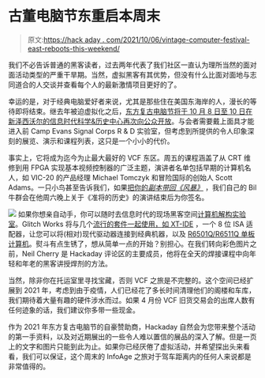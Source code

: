 # 古董电脑节东重启本周末

> 原文:[https://hack aday . com/2021/10/06/vintage-computer-festival-east-reboots-this-weekend/](https://hackaday.com/2021/10/06/vintage-computer-festival-east-reboots-this-weekend/)

我们不必告诉普通的黑客读者，过去两年代表了我们社区一直认为理所当然的面对面活动类型的严重干旱期。当然，虚拟黑客有其优势，但没有什么比面对面地与志同道合的人交谈并查看每个人的最新激情项目更好的了。

幸运的是，对于经典电脑爱好者来说，尤其是那些住在美国东海岸的人，漫长的等待即将结束。继去年被迫虚拟化之后，[东方复古电脑节将于 10 月 8 日至 10 日在新泽西沃尔的信息时代科学&历史中心再次向公众开放](https://vcfed.org/wp/festivals/vintage-computer-festival-east/)。与会者需要戴上面具才能进入前 Camp Evans Signal Corps R & D 实验室，但考虑到所提供的令人印象深刻的展览、演示和课程列表，这只是一个小小的代价。

事实上，它将成为迄今为止最大最好的 VCF 东区。周五的课程涵盖了从 CRT 维修到用 FPGA 实现基本视频控制器的广泛主题，演讲者名单包括早期的计算机名人，如 VIC-20 的产品经理 Michael Tomczyk 和冒险国际的创始人 Scott Adams。一只小鸟甚至告诉我们，如果[把你的*副本带回《风暴》*](https://hackaday.com/2021/09/08/books-you-should-read-bil-herds-back-into-the-storm/) ，我们自己的 Bil 牛群会在他周六晚上关于《准将的历史》的演讲结束后为你签名。

[![](../Images/4de91895d263adf6fa5fdeb5447875e3.png)](https://hackaday.com/wp-content/uploads/2021/08/VCF-02_2020_02.jpg) 如果你想亲自动手，你可以随时去信息时代的现场黑客空间[计算机解构实验室](https://compdecon.org/)。Glitch Works 将与几个[流行的套件一起使用，如 XT-IDE](https://www.tindie.com/products/glitchwrks/glitch-works-xt-ide-rev-4a/) ，一个 8 位 ISA 适配器，让您可以将(相对)现代驱动器连接到经典机器，以及 [R6501Q/R6511Q 单板计算机](https://www.tindie.com/products/glitchwrks/glitch-works-r6501qr6511q-single-board-computer/)。熨斗有点生锈了，想从简单一点的开始？别担心。在我们转向彩色图片之前，Neil Cherry 是 Hackaday 评论区的主要成员，他将在全天的焊接课程中向年轻和年老的黑客讲授焊剂的方法。

当然，除非你在托运室里寻找宝藏，否则 VCF 之旅是不完整的。这个空间已经扩展到 2021 年，考虑到由于疫情，人们已经花了多长时间清理他们的阁楼和车库，我们期待着大量有趣的硬件涉水而过。如果 4 月份 VCF 旧货交易会的出席人数有任何迹象的话，我们建议你多带一些现金。

作为 2021 年东方复古电脑节的自豪赞助商，Hackaday 自然会为您带来整个活动的第一手资料，以及对近期展出的一些令人难以置信的展品的深入了解。但是一页上的文字和图片只能到此为止。如果你已经厌倦了虚拟活动，并希望探出头来看看，我们可以保证，这个周末的 InfoAge 之旅对于驾车距离内的任何人来说都是非常值得的。